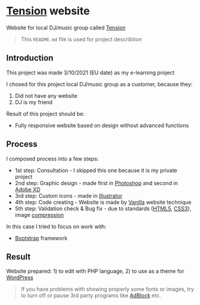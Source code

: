 # [Tension](https://filipmachala88.github.io/Tension/source/) website

Website for local DJ/music group called [Tension](https://www.facebook.com/tensionevents)

> This `README.md` file is used for project describtion

## Introduction

This project was made 3/10/2021 (EU date) as my e-learning project

I chosed for this project local DJ/music group as a customer, because they:
1. Did not have any website
2. DJ is my friend

Result of this project should be: 
- Fully responsive website based on design without advanced functions

## Process

I composed process into a few steps:

- 1st step: Consultation - I skipped this one because it is my private project
- 2nd step: Graphic design - made first in [Photoshop](https://www.adobe.com/cz/products/photoshop.html) and second in [Adobe XD](https://www.adobe.com/cz/products/xd.html)
- 3rd step: Custom icons - made in [Illustrator](https://www.adobe.com/cz/products/illustrator.html)
- 4th step: Code creating - Website is made by [Vanilla](https://stackoverflow.com/questions/20836115/what-does-vanilla-mean) website technique
- 5th step: Validation check & Bug fix - due to standards ([HTML5](https://validator.w3.org/), [CSS3](https://jigsaw.w3.org/css-validator/)), image [compression](https://imagecompressor.com/)

In this case I tried to focus on work with:
- [Bootstrap](https://getbootstrap.com/) framework

## Result

Website prepared: 1) to edit with PHP language, 2) to use as a theme for [WordPress](https://cs.wordpress.org/)

> If you have problems with showing properly some fonts or images, try to turn off or pause 3rd party programs like [AdBlock](https://getadblock.com/en/) etc.
